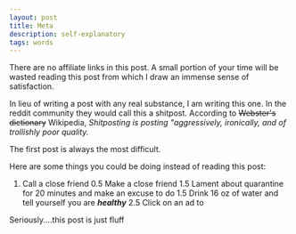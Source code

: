 ```yaml
---
layout: post
title: Meta
description: self-explanatory
tags: words
---
```


There are no affiliate links in this post. A small portion of your time will be wasted reading this post from which I draw an immense sense of satisfaction. 

In lieu of writing a post with any real substance, I am writing this one. In the reddit community they would call this a shitpost. According to <strike>Webster's dictionary</strike> Wikipedia, <i>Shitposting is posting "aggressively, ironically, and of trollishly poor quality.</i>

The first post is always the most difficult. 

Here are some things you could be doing instead of reading this post:
1. Call a close friend
0.5 Make a close friend
1.5 Lament about quarantine for 20 minutes and make an excuse to do
1.5 Drink 16 oz of water and tell yourself you are <strong><i>healthy</i></strong>
2.5 Click on an ad to 

Seriously....this post is just fluff

